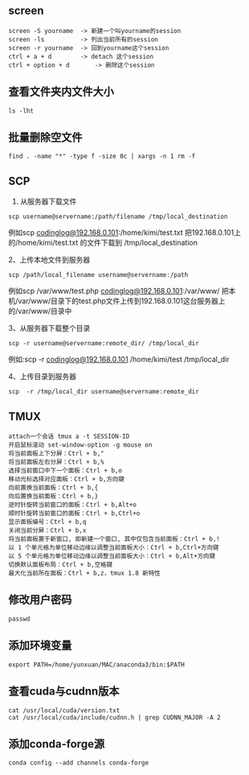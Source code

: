## screen
```
screen -S yourname  -> 新建一个叫yourname的session
screen -ls          -> 列出当前所有的session
screen -r yourname  -> 回到yourname这个session
ctrl + a + d        -> detach 这个session
ctrl + option + d       -> 删除这个session
``` 
## 查看文件夹内文件大小

```
ls -lht
```

## 批量删除空文件
```
find . -name "*" -type f -size 0c | xargs -n 1 rm -f
```
## SCP
1. 从服务器下载文件
```
scp username@servername:/path/filename /tmp/local_destination
```
例如scp codinglog@192.168.0.101:/home/kimi/test.txt  把192.168.0.101上的/home/kimi/test.txt 的文件下载到 /tmp/local_destination

2、上传本地文件到服务器
```
scp /path/local_filename username@servername:/path  
```
例如scp /var/www/test.php  codinglog@192.168.0.101:/var/www/  把本机/var/www/目录下的test.php文件上传到192.168.0.101这台服务器上的/var/www/目录中
  
3、从服务器下载整个目录
```
scp -r username@servername:remote_dir/ /tmp/local_dir 
```
例如:scp -r codinglog@192.168.0.101 /home/kimi/test  /tmp/local_dir

4、上传目录到服务器
```
scp  -r /tmp/local_dir username@servername:remote_dir
```

## TMUX
```
attach一个会话 tmux a -t SESSION-ID
开启鼠标滚动 set-window-option -g mouse on
将当前面板上下分屏：Ctrl + b,"  
将当前面板左右分屏：Ctrl + b,%  
选择当前窗口中下一个面板：Ctrl + b,o  
移动光标选择对应面板：Ctrl + b,方向键 
向前置换当前面板：Ctrl + b,{  
向后置换当前面板：Ctrl + b,}  
逆时针旋转当前窗口的面板：Ctrl + b,Alt+o    
顺时针旋转当前窗口的面板：Ctrl + b,Ctrl+o  
显示面板编号：Ctrl + b,q  
关闭当前分屏：Ctrl + b,x  
将当前面板置于新窗口, 即新建一个窗口, 其中仅包含当前面板：Ctrl + b,!  
以 1 个单元格为单位移动边缘以调整当前面板大小：Ctrl + b,Ctrl+方向键  
以 5 个单元格为单位移动边缘以调整当前面板大小：Ctrl + b,Alt+方向键  
切换默认面板布局：Ctrl + b,空格键  
最大化当前所在面板：Ctrl + b,z，tmux 1.8 新特性  
```

## 修改用户密码
```
passwd
```

## 添加环境变量
```
export PATH=/home/yunxuan/MAC/anaconda3/bin:$PATH
```

## 查看cuda与cudnn版本
```
cat /usr/local/cuda/version.txt
cat /usr/local/cuda/include/cudnn.h | grep CUDNN_MAJOR -A 2
```

## 添加conda-forge源
```
conda config --add channels conda-forge 
```
